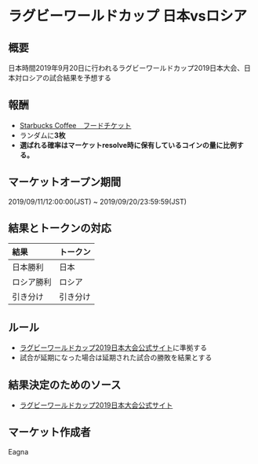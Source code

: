 # ラグビーワールドカップ 日本vsロシア
## 概要

日本時間2019年9月20日に行われるラグビーワールドカップ2019日本大会、日本対ロシアの試合結果を予想する

## 報酬

- [Starbucks Coffee　フードチケット](https://giftee.co/gifts/detail/652/sku/629)
- ランダムに**3枚**
- **選ばれる確率はマーケットresolve時に保有しているコインの量に比例する。**

## マーケットオープン期間

2019/09/11/12:00:00(JST) ~ 2019/09/20/23:59:59(JST)

## 結果とトークンの対応

| 結果 | トークン |
|:---|:---|
| 日本勝利 | 日本 |
| ロシア勝利 | ロシア |
| 引き分け | 引き分け |

## ルール

- [ラグビーワールドカップ2019日本大会公式サイト](https://www.rugbyworldcup.com/)に準拠する
- 試合が延期になった場合は延期された試合の勝敗を結果とする

## 結果決定のためのソース

- [ラグビーワールドカップ2019日本大会公式サイト](https://www.rugbyworldcup.com/)

## マーケット作成者

Eagna